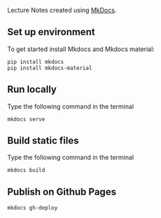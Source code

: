 Lecture Notes created using [MkDocs](https://www.mkdocs.org).

## Set up environment
To get started install Mkdocs and Mkdocs material:
```
pip install mkdocs
pip install mkdocs-material
```

## Run locally
Type the following command in the terminal

```
mkdocs serve
```

## Build static files
Type the following command in the terminal

```
mkdocs build
```

## Publish on Github Pages

```
mkdocs gh-deploy
```


